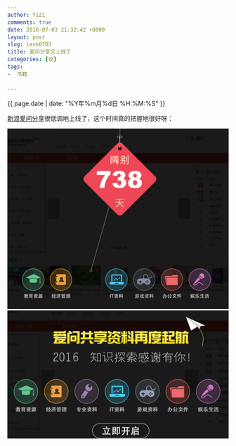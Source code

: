 ```yaml
---
author: YiZi
comments: true
date: 2016-07-03 21:32:42 +0800
layout: post
slug: iask0703
title: 爱问分享又上线了
categories: [说]
tags:
-  书籍

---
```

<div class="saying">
<div class="timestamp">{{ page.date | date: "%Y年%m月%d日 %H:%M:%S" }}</div>

<a href="http://ishare.iask.sina.com.cn">新浪爱问分享</a>很低调地上线了，这个时间真的把握地很好呀：

<img src="/public/images/iask1.png">

<img src="/public/images/iask2.png">
</div>